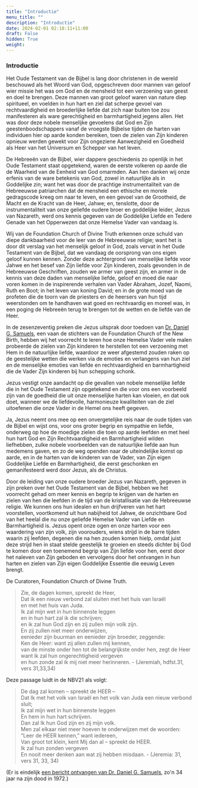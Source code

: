 ```yaml
---
title: "Introductie"
menu_title: ""
description: "Introductie"
date: 2024-02-01 02:18:11+11:00
draft: False
hidden: True
weight:
---
```

### Introductie

Het Oude Testament van de Bijbel is lang door christenen in de wereld beschouwd als het Woord van God, opgeschreven door mannen van geloof wier missie het was om God en de mensheid tot een verzoening van geest en doel te brengen. Deze mannen van groot geloof waren van nature diep spiritueel, en voelden in hun hart en ziel dat scherpe gevoel van rechtvaardigheid en broederlijke liefde dat zich naar buiten toe zou manifesteren als ware gerechtigheid en barmhartigheid jegens allen. Het was door deze nobele menselijke gevoelens dat God en Zijn geestenboodschappers vanaf de vroegste Bijbelse tijden de harten van individuen hier op aarde konden bereiken, toen de zielen van Zijn kinderen opnieuw werden gewekt voor Zijn ongeziene Aanwezigheid en Goedheid als Heer van het Universum en Schepper van het leven.

De Hebreeën van de Bijbel, wier dappere geschiedenis zo openlijk in het Oude Testament staat opgetekend, waren de eerste volkeren op aarde die de Waarheid van de Eenheid van God omarmden. Aan hen danken wij onze erfenis van de ware betekenis van God, zowel in natuurlijke als in Goddelijke zin; want het was door de prachtige instrumentaliteit van de Hebreeuwse patriarchen dat de mensheid een ethische en morele gedragscode kreeg om naar te leven, en een gevoel van de Grootheid, de Macht en de Kracht van de Heer, Jahwe; en, tenslotte, door de instrumentaliteit van onze geliefde oudere broer en goddelijke leider, Jezus van Nazareth, werd ons kennis gegeven van de Goddelijke Liefde en Tedere Genade van het Opperwezen dat onze Hemelse Vader van vandaag is.

Wij van de Foundation Church of Divine Truth erkennen onze schuld van diepe dankbaarheid voor de leer van de Hebreeuwse religie; want het is door dit verslag van het menselijk geloof in God, zoals vervat in het Oude Testament van de Bijbel, dat we vandaag de oorsprong van ons eigen geloof kunnen kennen. Zonder deze achtergrond van menselijke liefde voor Jahwe en het besef van Zijn liefde voor Zijn kinderen, zoals gevonden in de Hebreeuwse Geschriften, zouden we armer van geest zijn, en armer in de kennis van deze daden van menselijke liefde, geloof en moed die naar voren komen in de inspirerende verhalen van Vader Abraham, Jozef, Naomi, Ruth en Boot; in het leven van koning David; en in de grote moed van de profeten die de toorn van de priesters en de heersers van hun tijd weerstonden om te handhaven wat goed en rechtvaardig en moreel was, in een poging de Hebreeën terug te brengen tot de wetten en de liefde van de Heer.

In de zesenzeventig preken die Jezus uitsprak door toedoen van [Dr. Daniel G. Samuels](/4-nl-contemporary-messages/4-1-nl-cont-messages-by-date/4-1-10-nl-messages-2006/nl-2006-9-21-1-dl-dr-samuels-jesus/), een vaan de stichters van de Foundation Church of the New Birth, hebben wij het voorrecht te leren hoe onze Hemelse Vader vele malen probeerde de zielen van Zijn kinderen te herstellen tot een verzoening met Hem in de natuurlijke liefde, waardoor ze weer afgestemd zouden raken op de geestelijke wetten die werken via de emoties en verlangens van hun ziel en de menselijke emoties van liefde en rechtvaardigheid en barmhartigheid die de Vader Zijn kinderen bij hun schepping schonk.

Jezus vestigt onze aandacht op die gevallen van nobele menselijke liefde die in het Oude Testament zijn opgetekend en die voor ons een voorbeeld zijn van de goedheid die uit onze menselijke harten kan vloeien, en dat ook doet, wanneer we de liefdevolle, harmonieuze kwaliteiten van de ziel uitoefenen die onze Vader in de Hemel ons heeft gegeven.

Ja, Jezus neemt ons mee op een onvergetelijke reis naar de oude tijden van de Bijbel en wijst ons, voor ons groter begrip en sympathie en liefde, onderweg op hoe de moedige zielen die toen op aarde leefden en met heel hun hart God en Zijn Rechtvaardigheid en Barmhartigheid wilden liefhebben, zulke nobele voorbeelden van de natuurlijke liefde aan hun medemens gaven, en zo de weg openden naar de uiteindelijke komst op aarde, en in de harten van de kinderen van de Vader, van Zijn eigen Goddelijke Liefde en Barmhartigheid, die eerst geschonken en gemanifesteerd werd door Jezus, als de Christus.

Door de leiding van onze oudere broeder Jezus van Nazareth, gegeven in zijn preken over het Oude Testament van de Bijbel, hebben we het voorrecht gehad om meer kennis en begrip te krijgen van de harten en zielen van hen die leefden in de tijd van de kristallisatie van de Hebreeuwse religie. We kunnen ons hun idealen en hun drijfveren van het hart voorstellen, voortkomend uit hun nabijheid tot Jahwe, de onzichtbare God van het heelal die nu onze geliefde Hemelse Vader van Liefde en Barmhartigheid is.
Jezus opent onze ogen en onze harten voor een waardering van zijn volk, zijn voorouders, wiens strijd in de barre tijden waarin zij leefden, degenen die na hen zouden komen hielp, omdat juist deze strijd hen in staat stelde geestelijk te groeien en steeds dichter bij God te komen door een toenemend begrip van Zijn liefde voor hen, eerst door het naleven van Zijn geboden en vervolgens door het ontvangen in hun harten en zielen van Zijn eigen Goddelijke Essentie die eeuwig Leven brengt.

De Curatoren,
Foundation Church of Divine Truth.

> Zie, de dagen komen, spreekt de Heer,  
Dat ik een nieuw verbond zal sluiten met het huis van Israël  
en met het huis van Juda.  
Ik zal mijn wet in hun binnenste leggen  
en in hun hart zal ik die schrijven;  
en ik zal hun God zijn en zij zullen mijn volk zijn.  
En zij zullen niet meer onderwijzen,  
eenieder zijn buurman en eenieder zijn broeder, zeggende:  
Ken de Heer: want zij allen zullen mij kennen,  
van de minste onder hen tot de belangrijkste onder hen, zegt de Heer  
want ik zal hun ongerechtigheid vergeven  
en hun zonde zal ik mij niet meer herinneren. - (Jeremiah, hdfst.31, vers 31,33,34)

Deze passage luidt in de NBV21 als volgt:

> De dag zal komen – spreekt de HEER –  
Dat Ik met het volk van Israël en het volk van Juda een nieuw verbond sluit;  
Ik zal mijn wet in hun binnenste leggen  
En hem in hun hart schrijven.  
Dan zal Ik hun God zijn en zij mijn volk.  
Men zal elkaar niet meer hoeven te onderwijzen met de woorden:  
“Leer de HEER kennen,” want iedereen,  
Van groot tot klein, kent Mij dan al – spreekt de HEER.  
Ik zal hun zonden vergeven  
En nooit meer denken aan wat zij hebben misdaan. - (Jeremia: 31, vers 31, 33, 34)

(Er is eindelijk [een bericht ontvangen van Dr. Daniel G. Samuels](/4-nl-contemporary-messages/4-1-nl-cont-messages-by-date/4-1-10-nl-messages-2006/nl-2006-9-21-1-dl-dr-samuels-jesus/), zo'n 34 jaar na zijn dood in 1972.)
